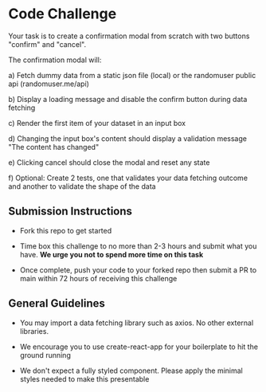 # Code Challenge

Your task is to create a confirmation modal from scratch with two buttons "confirm" and "cancel".

The confirmation modal will:

a) Fetch dummy data from a static json file (local) or the randomuser public api (randomuser.me/api)

b) Display a loading message and disable the confirm button during data fetching

c) Render the first item of your dataset in an input box

d) Changing the input box's content should display a validation message "The content has changed"

e) Clicking cancel should close the modal and reset any state

f) Optional: Create 2 tests, one that validates your data fetching outcome and another to validate the shape of the data

## Submission Instructions

* Fork this repo to get started

* Time box this challenge to no more than 2-3 hours and submit what you have. **We urge you not to spend more time on this task**

* Once complete, push your code to your forked repo then submit a PR to main within 72 hours of receiving this challenge

## General Guidelines

* You may import a data fetching library such as axios. No other external libraries.

* We encourage you to use create-react-app for your boilerplate to hit the ground running

* We don't expect a fully styled component. Please apply the minimal styles needed to make this presentable

